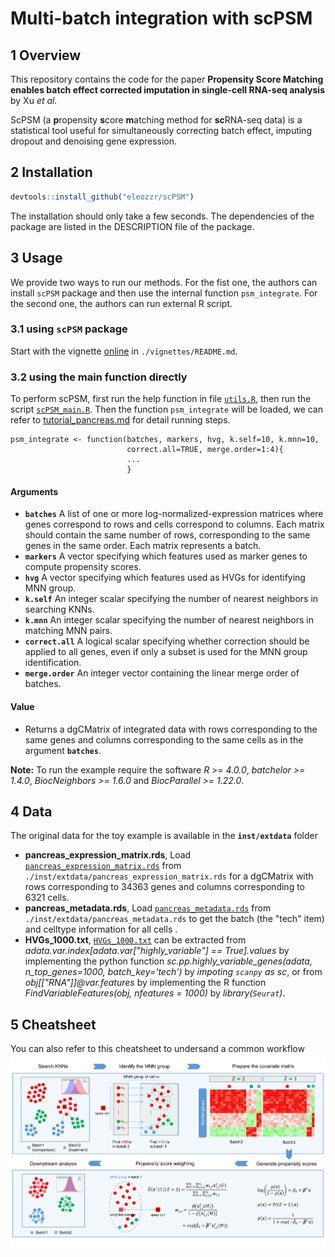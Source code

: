 #  Multi-batch integration with scPSM

## 1 Overview

This repository contains the code for the paper **Propensity Score Matching enables batch effect corrected imputation in single-cell RNA-seq analysis** by Xu _et al._

ScPSM (a **p**ropensity **s**core **m**atching method for **sc**RNA-seq data) is a statistical tool useful for simultaneously correcting batch effect, imputing dropout and denoising gene expression.

## 2 Installation

```r
devtools::install_github("eleozzr/scPSM")
```

The installation should only take a few seconds.
The dependencies of the package are listed in the DESCRIPTION file of the package.

## 3 Usage

We provide two ways to run our methods. For the fist one, the authors can install `scPSM` package and then use the internal function `psm_integrate`. For the second one, the authors can run external R script. 

### 3.1 using `scPSM` package

Start with the vignette [online](./vignettes/READMD.md) in `./vignettes/README.md`.

### 3.2 using the main function directly 

To perform scPSM, first run the help function in  file [`utils.R`](./R/scPSM_utils.R), then run the script [`scPSM_main.R`](./R/scPSM_main.R). Then the function `psm_integrate` will be loaded, we can refer to [tutorial_pancreas.md](./external_tutorial/scPSM_pancreas.md) for detail running steps. 

```
psm_integrate <- function(batches, markers, hvg, k.self=10, k.mnn=10,
                          correct.all=TRUE, merge.order=1:4){
                          ...
                          }
```


#### Arguments

- **`batches`** A list of one or more log-normalized-expression matrices where genes correspond to rows and cells correspond to columns. Each matrix should contain the same number of rows, corresponding to the same genes in the same order. Each matrix represents a batch.
- **`markers`** A vector specifying which features used as marker genes to compute propensity scores.
- **`hvg`** A vector specifying which features used as HVGs for identifying MNN group.
- **`k.self`** An integer scalar specifying the number of nearest neighbors in searching KNNs.
- **`k.mnn`** An integer scalar specifying the number of nearest neighbors in matching MNN pairs.
- **`correct.all`** A logical scalar specifying whether correction should be applied to all genes, even if only a subset is used for the MNN group identification.
- **`merge.order`** An integer vector containing the linear merge order of batches.

#### Value

- Returns a dgCMatrix of integrated data with rows corresponding to the same genes and columns corresponding to the same cells as in the argument **`batches`**.

**Note:** To run the example require the software *R >= 4.0.0*, *batchelor >= 1.4.0*, *BiocNeighbors >= 1.6.0* and *BiocParallel >= 1.22.0*.

## 4 Data

The original data for the toy example is available in the **`inst/extdata`** folder  

- **pancreas_expression_matrix.rds**, Load [`pancreas_expression_matrix.rds`](./inst/extdata/pancreas_expression_matrix.rds) from `./inst/extdata/pancreas_expression_matrix.rds` for a dgCMatrix with rows corresponding to 34363 genes and columns corresponding to 6321 cells.  
- **pancreas_metadata.rds**, Load [`pancreas_metadata.rds`](./inst/extdata/pancreas_metadata.rds) from `./inst/extdata/pancreas_metadata.rds` to get the batch (the "tech" item) and celltype information for all cells .  
- **HVGs_1000.txt**, [`HVGs_1000.txt`](./inst/extdata/HVGs_1000.txt) can be extracted from *adata.var.index[adata.var["highly_variable"] == True].values* by implementing the python function *sc.pp.highly_variable_genes(adata, n_top_genes=1000, batch_key='tech')* by *impoting `scanpy` as sc*, or from *obj[["RNA"]]@var.features* by implementing the R function *FindVariableFeatures(obj, nfeatures = 1000)* by *library(`Seurat`)*.  

## 5 Cheatsheet

You can also refer to this cheatsheet to undersand a common workflow
![](./inst/extdata/workflow.jpg)
